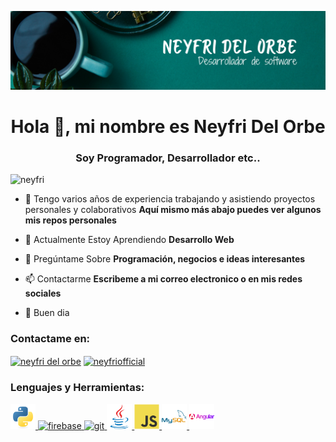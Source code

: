 [![MasterHead](https://github.com/Neyfri/CVNeyfri.github.io/blob/main/BgSite.png)](https://neyfri.github.io/CVNeyfri.github.io/)
<h1 align="center">Hola 👋, mi nombre es Neyfri Del Orbe</h1>
<h3 align="center">Soy Programador, Desarrollador etc..</h3>

<p align="left"> <img src="https://komarev.com/ghpvc/?username=neyfri&label=Profile%20views&color=0e75b6&style=flat" alt="neyfri" /> </p>

- 🔭 Tengo varios años de experiencia trabajando y asistiendo proyectos personales y colaborativos **Aquí mismo más abajo puedes ver algunos mis repos personales**

- 🌱 Actualmente Estoy Aprendiendo **Desarrollo Web**

- 💬 Pregúntame Sobre **Programación, negocios e ideas interesantes**

- 📫 Contactarme **Escribeme a mi correo electronico o en mis redes sociales**

- 🤝 Buen dia

<h3 align="left">Contactame en:</h3>
<p align="left">
<a href="https://www.linkedin.com/in/neyfri-del-orbe/" target="blank"><img align="center" src="https://raw.githubusercontent.com/rahuldkjain/github-profile-readme-generator/master/src/images/icons/Social/linked-in-alt.svg" alt="neyfri del orbe" height="30" width="40" /></a>
<a href="https://instagram.com/neyfriofficial" target="blank"><img align="center" src="https://raw.githubusercontent.com/rahuldkjain/github-profile-readme-generator/master/src/images/icons/Social/instagram.svg" alt="neyfriofficial" height="30" width="40" /></a>
</p>

<h3 align="left">Lenguajes y Herramientas:</h3>
<p align="left"> <a href="https://www.python.org" target="_blank" rel="noreferrer"> <img src="https://raw.githubusercontent.com/devicons/devicon/master/icons/python/python-original.svg" alt="python" width="40" height="40"/> </a> <a href="https://firebase.google.com/" target="_blank" rel="noreferrer"> <img src="https://www.vectorlogo.zone/logos/firebase/firebase-icon.svg" alt="firebase" width="40" height="40"/> </a> <a href="https://git-scm.com/" target="_blank" rel="noreferrer"> <img src="https://www.vectorlogo.zone/logos/git-scm/git-scm-icon.svg" alt="git" width="40" height="40"/> </a> <a href="https://www.java.com" target="_blank" rel="noreferrer"> <img src="https://raw.githubusercontent.com/devicons/devicon/master/icons/java/java-original.svg" alt="java" width="40" height="40"/> </a> <a href="https://developer.mozilla.org/en-US/docs/Web/JavaScript" target="_blank" rel="noreferrer"> <img src="https://raw.githubusercontent.com/devicons/devicon/master/icons/javascript/javascript-original.svg" alt="javascript" width="40" height="40"/> </a> <a href="https://www.mysql.com/" target="_blank" rel="noreferrer"> <img src="https://raw.githubusercontent.com/devicons/devicon/master/icons/mysql/mysql-original-wordmark.svg" alt="mysql" width="40" height="40"/> </a> <a href="https://angular.dev/" target="_blank" rel="noreferrer"> <img src="https://raw.githubusercontent.com/devicons/devicon/master/icons/angular/angular-original-wordmark.svg" alt="react" width="40" height="40"/> </a> </p>
